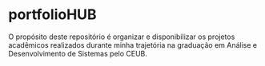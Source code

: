 # portfolioHUB
O propósito deste repositório é organizar e disponibilizar os projetos acadêmicos realizados durante minha trajetória na graduação em Análise e Desenvolvimento de Sistemas pelo CEUB.
